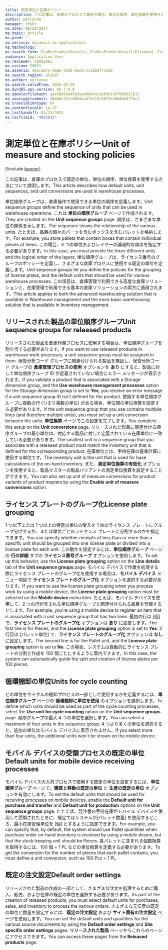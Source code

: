 ```yaml
---
title: 測定単位と在庫ポリシー
description: この記事は、倉庫のプロセスで既定の単位、単位の順序、単位換算を使用する方法について説明します。
author: perlynne
manager: tfehr
ms.date: 06/20/2017
ms.topic: article
ms.prod: ''
ms.service: dynamics-ax-applications
ms.technology: ''
ms.search.form: EcoResProductDetails, EcoResProductDetailsExtended, EcoResStorageDimensionGroup, InventItemOrderSetup, UnitOfMeasureConversion, WHSRFMenuItem, WHSUOMSeqGroupTable
audience: Application User
ms.reviewer: kamaybac
ms.custom: 29611
ms.assetid: 4b5ca875-9a06-416d-9ac0-cc3ab8f7338e
ms.search.region: Global
ms.author: perlynne
ms.search.validFrom: 2016-02-28
ms.dyn365.ops.version: AX 7.0.0
ms.openlocfilehash: aee5885da05b3ae46b8c4c2e0eb143708b921817
ms.sourcegitcommit: 38d40c331c8894acb7b119c5073e3088b54776c1
ms.translationtype: HT
ms.contentlocale: ja-JP
ms.lasthandoff: 01/15/2021
ms.locfileid: "4993832"
---
```

# <a name="unit-of-measure-and-stocking-policies"></a><span data-ttu-id="0e6ef-103">測定単位と在庫ポリシー</span><span class="sxs-lookup"><span data-stu-id="0e6ef-103">Unit of measure and stocking policies</span></span>

[!include [banner](../includes/banner.md)]

<span data-ttu-id="0e6ef-104">この記事は、倉庫のプロセスで既定の単位、単位の順序、単位換算を使用する方法について説明します。</span><span class="sxs-lookup"><span data-stu-id="0e6ef-104">This article describes how default units, unit sequences, and unit conversions are used in warehouse processes.</span></span>

<span data-ttu-id="0e6ef-105">単位順序グループは、倉庫操作で使用できる単位の順序を定義します。</span><span class="sxs-lookup"><span data-stu-id="0e6ef-105">Unit sequence groups define the sequence of units that can be used in warehouse operations.</span></span> <span data-ttu-id="0e6ef-106">これは **単位の順序グループ** ページで作成されます。</span><span class="sxs-lookup"><span data-stu-id="0e6ef-106">They are created on the **Unit sequence groups** page.</span></span> <span data-ttu-id="0e6ef-107">順序は、さまざまな単位の関係を示します。</span><span class="sxs-lookup"><span data-stu-id="0e6ef-107">The sequence shows the relationship of the various units.</span></span> <span data-ttu-id="0e6ef-108">たとえば、品目の個々のパーツを含むボックスを含むパレットを格納します。</span><span class="sxs-lookup"><span data-stu-id="0e6ef-108">For example, you store pallets that contain boxes that contain individual pieces of items.</span></span> <span data-ttu-id="0e6ef-109">この場合、3 つの単位およびレイヤーの論理的な順序を指定する必要があります。</span><span class="sxs-lookup"><span data-stu-id="0e6ef-109">In this case, you must provide the three different units and the logical order of the layers.</span></span> <span data-ttu-id="0e6ef-110">単位順序グループは、ライセンス番号のグループのポリシーを定義し、さまざまな倉庫プロセスに使用する既定の単位を定義します。</span><span class="sxs-lookup"><span data-stu-id="0e6ef-110">Unit sequence groups let you define the policies for the grouping of license plates, and the default units that should be used for various warehouse processes.</span></span> <span data-ttu-id="0e6ef-111">この項目は、倉庫管理で利用できる高度な倉庫ソリューションと、在庫管理で利用できる基本の倉庫ソリューションの両方に適用されます。</span><span class="sxs-lookup"><span data-stu-id="0e6ef-111">This article applies to both the advanced warehousing solution that is available in Warehouse management and the more basic warehousing solution that is available in Inventory management.</span></span>

## <a name="unit-sequence-groups-for-released-products"></a><span data-ttu-id="0e6ef-112">リリースされた製品の単位順序グループ</span><span class="sxs-lookup"><span data-stu-id="0e6ef-112">Unit sequence groups for released products</span></span>
<span data-ttu-id="0e6ef-113">リリースされた製品を倉庫作業プロセスに使用する場合は、単位順序グループを割り当てる必要があります。</span><span class="sxs-lookup"><span data-stu-id="0e6ef-113">If you want to use released products in warehouse work processes, a unit sequence group must be assigned to them.</span></span> <span data-ttu-id="0e6ef-114">保管分析コード グループに関連付けられる製品を検証し、保管分析コード グループの **倉庫管理プロセスの使用** オプションを **あり** にすると、製品に対して単位順序グループ ID が定義されていない場合にエラー メッセージが表示されます。</span><span class="sxs-lookup"><span data-stu-id="0e6ef-114">If you validate a product that is associated with a Storage dimension group, and the **Use warehouse management processes** option for the Storage dimension group is set to **Yes**, you receive an error message if a unit sequence group ID isn't defined for the product.</span></span> <span data-ttu-id="0e6ef-115">使用する単位順序グループに複数の行 (つまり複数の単位) がある場合、単位間の単位換算を設定する必要があります。</span><span class="sxs-lookup"><span data-stu-id="0e6ef-115">If the unit sequence group that you use contains multiple lines (and therefore multiple units), you must set up a unit conversion between the units.</span></span> <span data-ttu-id="0e6ef-116">**単位換算** ページでこの設定を完了します。</span><span class="sxs-lookup"><span data-stu-id="0e6ef-116">You complete this setup on the **Unit conversions** page.</span></span> <span data-ttu-id="0e6ef-117">リリースされた製品に関連付ける順序グループの最小単位は、対応する製品に対して定義されている在庫単位に一致している必要があります。</span><span class="sxs-lookup"><span data-stu-id="0e6ef-117">The smallest unit in a sequence group that you associate with a released product must match the inventory unit that is defined for the corresponding product.</span></span> <span data-ttu-id="0e6ef-118">在庫単位とは、手持在庫の基準計算に使用する単位です。</span><span class="sxs-lookup"><span data-stu-id="0e6ef-118">The inventory unit is the unit that is used for base calculations of the on-hand inventory.</span></span> <span data-ttu-id="0e6ef-119">また、**測定単位換算の有効化** オプションを使用すると、製品マスターの製品バリアントの測定単位換算を設定することができます。</span><span class="sxs-lookup"><span data-stu-id="0e6ef-119">You can also set up unit of measure conversions for product variants of product masters by using the **Enable unit of measure conversions** option.</span></span>

## <a name="license-plate-grouping"></a><span data-ttu-id="0e6ef-120">ライセンス プレートのグループ化</span><span class="sxs-lookup"><span data-stu-id="0e6ef-120">License plate grouping</span></span>
<span data-ttu-id="0e6ef-121">1 つ以下または 1 つ以上の特定の単位の受入を 1 枚のライセンス プレートにグループ分けするか、または単位ごとのライセンス プレートに分割するのかを指定できます。</span><span class="sxs-lookup"><span data-stu-id="0e6ef-121">You can specify whether receipts of less than or more than a specific unit should be grouped into one license plate or divided into a license plate for each unit.</span></span> <span data-ttu-id="0e6ef-122">この動作を設定するには、**単位順序グループ** ページの **行の詳細** タブの **ライセンス番号グループ** オプションを使用します。</span><span class="sxs-lookup"><span data-stu-id="0e6ef-122">To set up this behavior, use the **License plate grouping** option on the **Line details** tab of the **Unit sequence groups** page.</span></span> <span data-ttu-id="0e6ef-123">モバイル デバイスで作業を処理する際にライセンス プレートのグループ化を使用する場合は、**モバイル デバイス** メニュー項目で **ライセンス プレートのグループ化** オプションを選択する必要があります。</span><span class="sxs-lookup"><span data-stu-id="0e6ef-123">If you want to use the license plate grouping when you process work by using a mobile device, the **License plate grouping** option must be selected on the **Mobile device** menu item.</span></span> <span data-ttu-id="0e6ef-124">たとえば、モバイル デバイスを使用して、2 つの行が含まれる単位順序グループと関連付けられる品目を登録するとします。</span><span class="sxs-lookup"><span data-stu-id="0e6ef-124">For example, you're using a mobile device to register an item that is associated with a unit sequence group that has two lines.</span></span> <span data-ttu-id="0e6ef-125">最初の行は [個] で、**ライセンス プレートのグループ化** オプションは **あり** に設定します。</span><span class="sxs-lookup"><span data-stu-id="0e6ef-125">The first line is for Pieces, and the **License plate grouping** option is set to **Yes**.</span></span> <span data-ttu-id="0e6ef-126">2 行目は [パレット単位] で、**ライセンス プレートのグループ化** オプションは **なし** に設定します。</span><span class="sxs-lookup"><span data-stu-id="0e6ef-126">The second line is for the Pallet unit, and the **License plate grouping** option is set to **No**.</span></span> <span data-ttu-id="0e6ef-127">この場合、システムは自動的にライセンス プレートの分割と作成を 100 個ごとにするように案内できます。</span><span class="sxs-lookup"><span data-stu-id="0e6ef-127">In this case, the system can automatically guide the split and creation of license plates per 100 pieces.</span></span>

## <a name="units-for-cycle-counting"></a><span data-ttu-id="0e6ef-128">循環棚卸の単位</span><span class="sxs-lookup"><span data-stu-id="0e6ef-128">Units for cycle counting</span></span>
<span data-ttu-id="0e6ef-129">どの単位をサイクルの棚卸プロセスの一部として使用するかを定義するには、**単位順序グループ** ページの **循環棚卸に単位を使用** のオプションを選択します。</span><span class="sxs-lookup"><span data-stu-id="0e6ef-129">To define which units should be used as part of the cycle counting processes, select the **Use unit for cycle counting** option on the **Unit sequence groups** page.</span></span> <span data-ttu-id="0e6ef-130">順序グループの最大 4 つの単位を選択します。</span><span class="sxs-lookup"><span data-stu-id="0e6ef-130">You can select a maximum of four units in the sequence group.</span></span> <span data-ttu-id="0e6ef-131">4 つより多くの単位を選択すると、追加の単位はモバイル デバイスに表示されません。</span><span class="sxs-lookup"><span data-stu-id="0e6ef-131">If you select more than four units, the additional units won't be shown on the mobile device.</span></span>

## <a name="default-units-for-mobile-device-receiving-processes"></a><span data-ttu-id="0e6ef-132">モバイル デバイスの受領プロセスの既定の単位</span><span class="sxs-lookup"><span data-stu-id="0e6ef-132">Default units for mobile device receiving processes</span></span>
<span data-ttu-id="0e6ef-133">モバイル デバイスの入荷プロセスで使用する既定の単位を設定するには、**単位順序グループ** ページで、**購買と移動の既定の単位** と **生産の既定の単位** オプションを有効にします。</span><span class="sxs-lookup"><span data-stu-id="0e6ef-133">To set the default units that should be used for receiving processes on mobile devices, enable the **Default unit for purchase and transfer** and **Default unit for production** options on the **Unit sequence groups** page.</span></span> <span data-ttu-id="0e6ef-134">たとえば、発注書の手持在庫がモバイル デバイスを使用して受領されたときに、既定ではシステムが[パレット数量] を使用するところ、最小在庫管理単位を [個] とするように指定できます。</span><span class="sxs-lookup"><span data-stu-id="0e6ef-134">For example, you can specify that, by default, the system should use Pallet quantities when purchase order on-hand inventory is received by using a mobile device, but that the stock-keeping unit should be Pieces.</span></span> <span data-ttu-id="0e6ef-135">各パレットに含まれる個数換算を取得するには、100 個 = 1 PL などの単位換算を定義する必要があります。</span><span class="sxs-lookup"><span data-stu-id="0e6ef-135">To get the conversion for the number of pieces that each pallet contains, you must define a unit conversion, such as 100 Pcs = 1 PL.</span></span>

## <a name="default-order-settings"></a><span data-ttu-id="0e6ef-136">既定の注文設定</span><span class="sxs-lookup"><span data-stu-id="0e6ef-136">Default order settings</span></span>
<span data-ttu-id="0e6ef-137">リリースされた製品の作成の一部として、さまざまな注文を処理するために購入、販売、および在庫の既定の単位を選択する必要があります。</span><span class="sxs-lookup"><span data-stu-id="0e6ef-137">As part of the creation of released products, you must select default units for purchases, sales, and inventory to process the various orders.</span></span> <span data-ttu-id="0e6ef-138">さまざまな元伝票の既定の単位と数量を設定するには、**既定の注文設定** および **サイト固有の注文設定** ページを使用します。</span><span class="sxs-lookup"><span data-stu-id="0e6ef-138">You can set the default units and quantities for the various source documents by using the **Default order settings** and **Site specific order settings** pages.</span></span> <span data-ttu-id="0e6ef-139">**リリースされた製品** ページからこれらのページにアクセスできます。</span><span class="sxs-lookup"><span data-stu-id="0e6ef-139">You can access these pages from the **Released products** page.</span></span>



